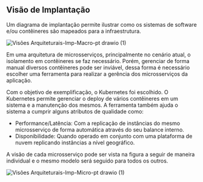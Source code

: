 ## Visão de Implantação

Um diagrama de implantação permite ilustrar como os sistemas de software e/ou contêineres são mapeados para a infraestrutura.

![Visões Arquiteturais-Imp-Macro-pt drawio (1)](https://github.com/Bwenkoi/Conf-eHealth-Documentation/assets/28735848/97989cf0-89e3-4cec-bff4-2b710f54ccf9)

Em uma arquitetura de microsserviços, principalmente no cenário atual, o isolamento em contêineres se faz necessário. Porém, gerenciar de forma manual diversos contêineres pode ser inviável, dessa forma é necessário escolher uma ferramenta para realizar a gerência dos microsserviços da aplicação.

Com o objetivo de exemplificação, o Kubernetes foi escolhido. O Kubernetes permite gerenciar o deploy de vários contêineres em um sistema e a manutenção dos mesmos. A ferramenta também ajuda o sistema a cumprir alguns atributos de qualidade como:

* Performance/Latência: Com a replicação de instâncias do mesmo microsserviço de forma automática através do seu balance interno.
* Disponibilidade: Quando operado em conjunto com uma plataforma de nuvem replicando instâncias a nível geográfico.

A visão de cada microsserviço pode ser vista na figura a seguir de maneira individual e o mesmo modelo será seguido para todos os outros.

![Visões Arquiteturais-Imp-Micro-pt drawio (1)](https://github.com/Bwenkoi/Conf-eHealth-Documentation/assets/28735848/395c9cac-b332-4a9c-9c6a-784c3e08fc79)
